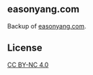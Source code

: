 ## easonyang.com
Backup of [easonyang.com](https://easonyang.com).

## License
[CC BY-NC 4.0](https://creativecommons.org/licenses/by-nc/4.0/)
